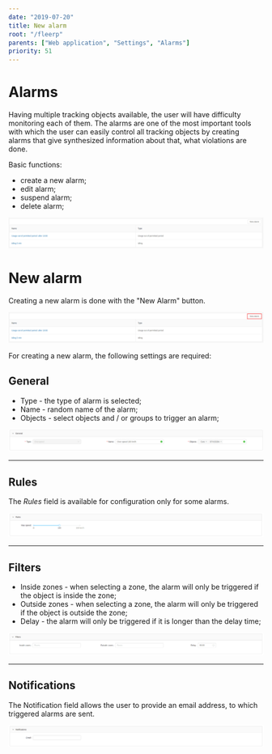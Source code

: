 ```yaml
---
date: "2019-07-20"
title: New alarm
root: "/fleerp"
parents: ["Web application", "Settings", "Alarms"]
priority: 51
---
```


# Alarms

Having multiple tracking objects available, the user will have difficulty monitoring each of them.
The alarms are one of the most important tools with which the user can easily control all tracking objects
by creating alarms that give synthesized information about that, what violations are done.

Basic functions:

- create a new alarm;
- edit alarm;
- suspend alarm;
- delete alarm;

![alarms](alarms-en.png)

# New alarm

Creating a new alarm is done with the "New Alarm" button.

![alarms](new-alarm-en.png)

For creating a new alarm, the following settings are required:

## General

- Type - the type of alarm is selected;
- Name - random name of the alarm;
- Objects - select objects and / or groups to trigger an alarm;

![alarms](general-en.png)

---

## Rules

The *Rules* field is available for configuration only for some alarms.

![alarms](rules-en.png)

---

## Filters

- Inside zones - when selecting a zone, the alarm will only be triggered if the object is inside the zone;
- Outside zones - when selecting a zone, the alarm will only be triggered if the object is outside the zone;
- Delay - the alarm will only be triggered if it is longer than the delay time;

![alarms](filters-en.png)

---

## Notifications

The Notification field allows the user to provide an email address, to which triggered alarms are sent.

![alarms](notifications-en.png)
